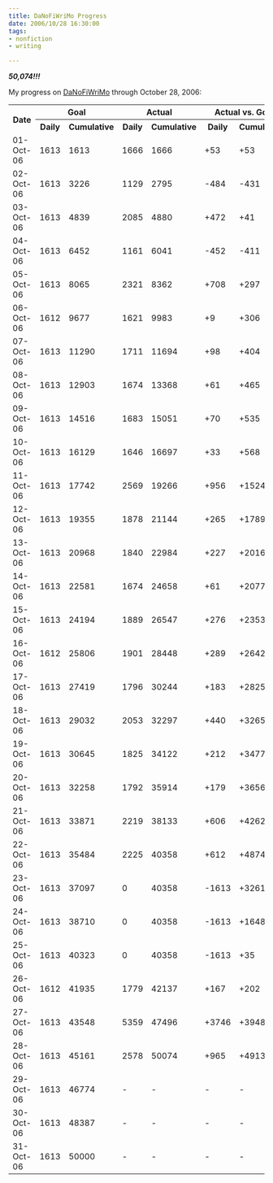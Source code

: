 ```yaml
--- 
title: DaNoFiWriMo Progress
date: 2006/10/28 16:30:00
tags: 
- nonfiction
- writing

---
```


<p> <em>
<strong>50,074!!!</strong>
</em>

My progress on <a href="http://www.dhemery.com/cwd/2006/09/danofiwrimo">DaNoFiWriMo</a> through October 28, 2006:
<table>
<tr>
<th rowspan="2">Date</th>
<th colspan="2">Goal</th>
<th colspan="2">Actual</th>
<th colspan="2">Actual vs. Goal</th>
</tr>
<tr>
<th>Daily</th>
<th>Cumulative</th>
<th>Daily</th>
<th>Cumulative</th>
<th>Daily</th>
<th>Cumulative</th>
</tr>
<tr>
<td>01-Oct-06</td>
<td>1613</td>
<td>1613</td>
<td>1666</td>
<td>1666</td>
<td>+53</td>
<td>+53</td>
</tr>
<tr>
<td>02-Oct-06</td>
<td>1613</td>
<td>3226</td>
<td>1129</td>
<td>2795</td>
<td>-484</td>
<td>-431</td>
</tr>
<tr>
<td>03-Oct-06</td>
<td>1613</td>
<td>4839</td>
<td>2085</td>
<td>4880</td>
<td>+472</td>
<td>+41</td>
</tr>
<tr>
<td>04-Oct-06</td>
<td>1613</td>
<td>6452</td>
<td>1161</td>
<td>6041</td>
<td>-452</td>
<td>-411</td>
</tr>
<tr>
<td>05-Oct-06</td>
<td>1613</td>
<td>8065</td>
<td>2321</td>
<td>8362</td>
<td>+708</td>
<td>+297</td>
</tr>
<tr>
<td>06-Oct-06</td>
<td>1612</td>
<td>9677</td>
<td>1621</td>
<td>9983</td>
<td>+9</td>
<td>+306</td>
</tr>
<tr>
<td>07-Oct-06</td>
<td>1613</td>
<td>11290</td>
<td>1711</td>
<td>11694</td>
<td>+98</td>
<td>+404</td>
</tr>
<tr>
<td>08-Oct-06</td>
<td>1613</td>
<td>12903</td>
<td>1674</td>
<td>13368</td>
<td>+61</td>
<td>+465</td>
</tr>
<tr>
<td>09-Oct-06</td>
<td>1613</td>
<td>14516</td>
<td>1683</td>
<td>15051</td>
<td>+70</td>
<td>+535</td>
</tr>
<tr>
<td>10-Oct-06</td>
<td>1613</td>
<td>16129</td>
<td>1646</td>
<td>16697</td>
<td>+33</td>
<td>+568</td>
</tr>
<tr>
<td>11-Oct-06</td>
<td>1613</td>
<td>17742</td>
<td>2569</td>
<td>19266</td>
<td>+956</td>
<td>+1524</td>
</tr>
<tr>
<td>12-Oct-06</td>
<td>1613</td>
<td>19355</td>
<td>1878</td>
<td>21144</td>
<td>+265</td>
<td>+1789</td>
</tr>
<tr>
<td>13-Oct-06</td>
<td>1613</td>
<td>20968</td>
<td>1840</td>
<td>22984</td>
<td>+227</td>
<td>+2016</td>
</tr>
<tr>
<td>14-Oct-06</td>
<td>1613</td>
<td>22581</td>
<td>1674</td>
<td>24658</td>
<td>+61</td>
<td>+2077</td>
</tr>
<tr>
<td>15-Oct-06</td>
<td>1613</td>
<td>24194</td>
<td>1889</td>
<td>26547</td>
<td>+276</td>
<td>+2353</td>
</tr>
<tr>
<td>16-Oct-06</td>
<td>1612</td>
<td>25806</td>
<td>1901</td>
<td>28448</td>
<td>+289</td>
<td>+2642</td>
</tr>
<tr>
<td>17-Oct-06</td>
<td>1613</td>
<td>27419</td>
<td>1796</td>
<td>30244</td>
<td>+183</td>
<td>+2825</td>
</tr>
<tr>
<td>18-Oct-06</td>
<td>1613</td>
<td>29032</td>
<td>2053</td>
<td>32297</td>
<td>+440</td>
<td>+3265</td>
</tr>
<tr>
<td>19-Oct-06</td>
<td>1613</td>
<td>30645</td>
<td>1825</td>
<td>34122</td>
<td>+212</td>
<td>+3477</td>
</tr>
<tr>
<td>20-Oct-06</td>
<td>1613</td>
<td>32258</td>
<td>1792</td>
<td>35914</td>
<td>+179</td>
<td>+3656</td>
</tr>
<tr>
<td>21-Oct-06</td>
<td>1613</td>
<td>33871</td>
<td>2219</td>
<td>38133</td>
<td>+606</td>
<td>+4262</td>
</tr>
<tr>
<td>22-Oct-06</td>
<td>1613</td>
<td>35484</td>
<td>2225</td>
<td>40358</td>
<td>+612</td>
<td>+4874</td>
</tr>
<tr>
<td>23-Oct-06</td>
<td>1613</td>
<td>37097</td>
<td>0</td>
<td>40358</td>
<td>-1613</td>
<td>+3261</td>
</tr>
<tr>
<td>24-Oct-06</td>
<td>1613</td>
<td>38710</td>
<td>0</td>
<td>40358</td>
<td>-1613</td>
<td>+1648</td>
</tr>
<tr>
<td>25-Oct-06</td>
<td>1613</td>
<td>40323</td>
<td>0</td>
<td>40358</td>
<td>-1613</td>
<td>+35</td>
</tr>
<tr>
<td>26-Oct-06</td>
<td>1612</td>
<td>41935</td>
<td>1779</td>
<td>42137</td>
<td>+167</td>
<td>+202</td>
</tr>
<tr>
<td>27-Oct-06</td>
<td>1613</td>
<td>43548</td>
<td>5359</td>
<td>47496</td>
<td>+3746</td>
<td>+3948</td>
</tr>
<tr>
<td>28-Oct-06</td>
<td>1613</td>
<td>45161</td>
<td>2578</td>
<td>50074</td>
<td>+965</td>
<td>+4913</td>
</tr>
<tr>
<td>29-Oct-06</td>
<td>1613</td>
<td>46774</td>
<td>-</td>
<td>-</td>
<td>-</td>
<td>-</td>
</tr>
<tr>
<td>30-Oct-06</td>
<td>1613</td>
<td>48387</td>
<td>-</td>
<td>-</td>
<td>-</td>
<td>-</td>
</tr>
<tr>
<td>31-Oct-06</td>
<td>1613</td>
<td>50000</td>
<td>-</td>
<td>-</td>
<td>-</td>
<td>-</td>
</tr>
</table>
